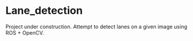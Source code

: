 # Lane_detection
Project under construction. 
Attempt to detect lanes on a given image using ROS + OpenCV.
